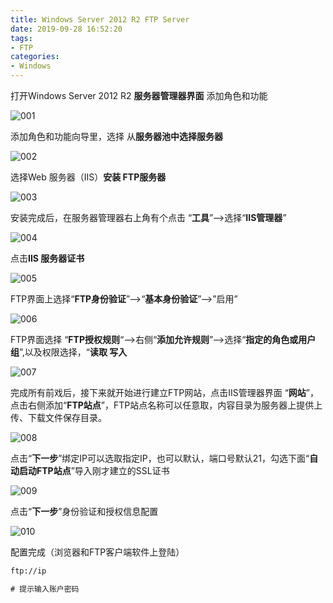 ```yaml
---
title: Windows Server 2012 R2 FTP Server
date: 2019-09-28 16:52:20
tags: 
- FTP
categories:
- Windows
---
```


打开Windows Server 2012 R2 **服务器管理器界面**  添加角色和功能

![001](../images/2019/20190320-001.png)

添加角色和功能向导里，选择 从**服务器池中选择服务器**

![002](../images/2019/20190320-002.png)

选择Web 服务器（IIS）**安装 FTP服务器**

![003](../images/2019/20190320-003.png)

安装完成后，在服务器管理器右上角有个点击 “**工具**”–>选择“**IIS管理器**”

![004](../images/2019/20190320-004.png)

点击**IIS 服务器证书**

![005](../images/2019/20190320-005.png)

FTP界面上选择“**FTP身份验证**”——>“**基本身份验证**”–>”启用”

![006](../images/2019/20190320-006.png)

FTP界面选择 “**FTP授权规则**“—>右侧“**添加允许规则**”–>选择“**指定的角色或用户组**”,以及权限选择，“**读取 写入**

![007](../images/2019/20190320-007.png)

完成所有前戏后，接下来就开始进行建立FTP网站，点击IIS管理器界面 “**网站**”，点击右侧添加“**FTP站点**”，FTP站点名称可以任意取，内容目录为服务器上提供上传、下载文件保存目录。

![008](../images/2019/20190320-008.png)

点击“**下一步**”绑定IP可以选取指定IP，也可以默认，端口号默认21，勾选下面“**自动启动FTP站点**”导入刚才建立的SSL证书

![009](../images/2019/20190320-009.png)

点击“**下一步**”身份验证和授权信息配置

![010](../images/2019/20190320-010.png)

配置完成（浏览器和FTP客户端软件上登陆）

```bat
ftp://ip

# 提示输入账户密码
```

